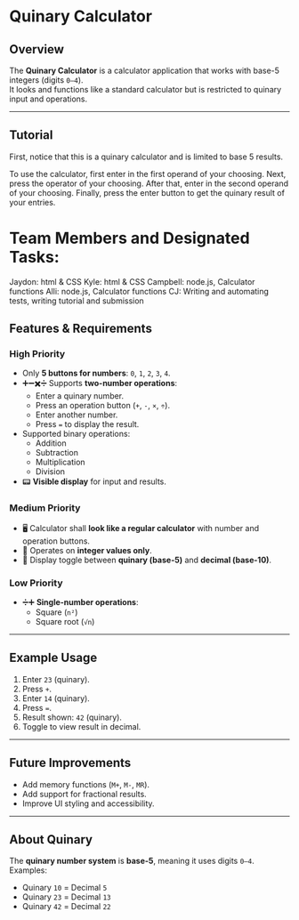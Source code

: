 # Quinary Calculator

## Overview
The **Quinary Calculator** is a calculator application that works with base-5 integers (digits `0–4`).  
It looks and functions like a standard calculator but is restricted to quinary input and operations.

---
## Tutorial
First, notice that this is a quinary calculator and is limited to base 5 results. 

To use the calculator, first enter in the first operand of your choosing. Next, press the operator of your choosing. After that, enter in the second operand of your choosing. Finally, press the enter button to get the quinary result of your entries. 

# Team Members and Designated Tasks:
Jaydon: html & CSS 
Kyle: html & CSS
Campbell: node.js, Calculator functions
Alli: node.js, Calculator functions
CJ: Writing and automating tests, writing tutorial and submission



## Features & Requirements

### High Priority
- Only **5 buttons for numbers**: `0`, `1`, `2`, `3`, `4`.
- ➕➖✖️➗ Supports **two-number operations**:
  - Enter a quinary number.
  - Press an operation button (`+`, `-`, `×`, `÷`).
  - Enter another number.
  - Press `=` to display the result.
- Supported binary operations:
  - Addition
  - Subtraction
  - Multiplication
  - Division
- 📟 **Visible display** for input and results.

### Medium Priority
- 🖥️ Calculator shall **look like a regular calculator** with number and operation buttons.
- 🔢 Operates on **integer values only**.
- 🔄 Display toggle between **quinary (base-5)** and **decimal (base-10)**.

### Low Priority
- ➗➕ **Single-number operations**:
  - Square (`n²`)
  - Square root (`√n`)

---

## Example Usage
1. Enter `23` (quinary).  
2. Press `+`.  
3. Enter `14` (quinary).  
4. Press `=`.  
5. Result shown: `42` (quinary).  
6. Toggle to view result in decimal.

---

## Future Improvements
- Add memory functions (`M+`, `M-`, `MR`).  
- Add support for fractional results.  
- Improve UI styling and accessibility.  

---

## About Quinary
The **quinary number system** is **base-5**, meaning it uses digits `0–4`.  
Examples:
- Quinary `10` = Decimal `5`  
- Quinary `23` = Decimal `13`  
- Quinary `42` = Decimal `22`  
